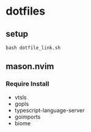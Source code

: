 # dotfiles
## setup
```
bash dotfile_link.sh
```

## mason.nvim
### Require Install
- vtsls
- gopls
- typescript-language-server
- goimports
- biome


